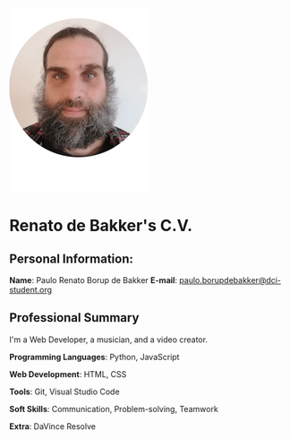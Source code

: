 ![Profile Picture](CV-Image-profile-1.png)


# Renato de Bakker's C.V.

## Personal Information:

**Name**: Paulo Renato Borup de Bakker
**E-mail**: paulo.borupdebakker@dci-student.org

## Professional Summary

I'm a Web Developer, a musician, and a video creator.

**Programming Languages**: Python, JavaScript

**Web Development**: HTML, CSS

**Tools**: Git, Visual Studio Code

**Soft Skills**: Communication, Problem-solving, Teamwork

**Extra**: DaVince Resolve
